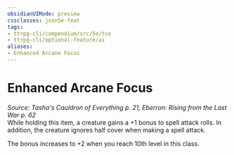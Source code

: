 ```yaml
---
obsidianUIMode: preview
cssclasses: json5e-feat
tags:
- ttrpg-cli/compendium/src/5e/tce
- ttrpg-cli/optional-feature/ai
aliases:
- Enhanced Arcane Focus
---
```

# Enhanced Arcane Focus
*Source: Tasha's Cauldron of Everything p. 21, Eberron: Rising from the Last War p. 62*  
While holding this item, a creature gains a +1 bonus to spell attack rolls. In addition, the creature ignores half cover when making a spell attack.

The bonus increases to +2 when you reach 10th level in this class.